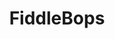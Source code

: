 ---
slug: fiddlebops
title: FiddleBops
description: "FiddleBops is an exciting online game. Play for free directly in your browser!"
icon: /images/new_mods/FiddleBops.png
url: https://silkycell.github.io/FiddleBops/
previewImage: /images/new_mods/FiddleBops.png
type: new mods

# SEO配置
seo:
  title: "FiddleBops - Play Free Online Game | Fun Browser Games"
  description: "FiddleBops - Play this fun online game for free in your browser. No download required!"
  ogImage: "/images/new_mods/FiddleBops.png"
  keywords: "fiddlebops, online game, browser game, free game, new mods game, play online"

videoUrls:
  - https://www.youtube.com/embed/example1
  - https://www.youtube.com/embed/example2

whyPlay:
  title: "Why Play FiddleBops?"
  items:
    - "Immersive Gameplay: FiddleBops offers an engaging and immersive gaming experience that will keep you entertained for hours"
    - "Challenging Levels: Test your skills with increasingly difficult challenges and obstacles"
    - "Beautiful Graphics: Enjoy stunning visuals and smooth animations that bring the game world to life"
    - "Regular Updates: New content and features are added regularly to keep the game fresh and exciting"
    - "Free to Play: Experience all the fun without spending a penny"
    - "Community Features: Connect with other players, share strategies, and compete for high scores"
    - "Cross-Platform: Play on any device with a web browser, no downloads required"

features:
  title: "Key Features of FiddleBops"
  image: "/images/new_mods/FiddleBops.png"
  items:
    - "Intuitive Controls: Easy to learn controls make FiddleBops accessible for players of all skill levels"
    - "Multiple Game Modes: Enjoy various gameplay options that provide different challenges and experiences"
    - "Character Customization: Personalize your gaming experience with unique characters and items"
    - "Achievement System: Complete special tasks to earn rewards and recognition"
    - "Leaderboards: Compete with players worldwide and see who can achieve the highest scores"

characteristics:
  title: "Game Characteristics"
  image: "/images/new_mods/FiddleBops.png"
  items:
    - "Genre: New mods game with elements of strategy and skill"
    - "Difficulty: Suitable for both casual gamers and those seeking a challenge"
    - "Play Time: Quick sessions or extended gameplay, depending on your preference"
    - "Art Style: Vibrant and engaging visuals that enhance the gaming experience"
    - "Sound Design: Immersive audio that complements the gameplay perfectly"

info: "FiddleBops is an exciting online game that offers players a unique and engaging gaming experience. With its intuitive controls, stunning visuals, and challenging gameplay, FiddleBops provides hours of entertainment for players of all ages and skill levels. Whether you're looking for a quick gaming session during a break or an extended play session, FiddleBops delivers an immersive experience that will keep you coming back for more. The game features multiple levels of increasing difficulty, ensuring that players are constantly challenged as they progress. With regular updates adding new content and features, FiddleBops remains fresh and exciting, providing endless entertainment options for its growing community of players."

howToPlayIntro: "Welcome to FiddleBops! This guide will walk you through the basics and help you master the game. Whether you're a beginner or looking to improve your skills, these tips and instructions will enhance your gaming experience."

howToPlaySteps:
  - title: "Getting Started"
    description: "Begin your FiddleBops adventure by familiarizing yourself with the controls. Use your keyboard or mouse to navigate through the game interface. The tutorial will guide you through the basic mechanics and help you understand the objectives."
  - title: "Understanding the Objectives"
    description: "In FiddleBops, your main goal is to progress through levels by completing specific objectives. Each level presents unique challenges that require different strategies and approaches."
  - title: "Mastering the Controls"
    description: "Practice using the controls to improve your precision and reaction time. FiddleBops requires quick reflexes and strategic thinking to overcome obstacles and defeat opponents."
  - title: "Utilizing Power-ups"
    description: "Collect power-ups throughout the game to enhance your abilities and overcome difficult challenges. Each power-up offers unique advantages that can be crucial for success."
  - title: "Developing Strategies"
    description: "As you progress in FiddleBops, develop effective strategies for different scenarios. Analyze patterns, anticipate challenges, and adapt your approach to maximize your performance."

faq:
  title: "Frequently Asked Questions about FiddleBops"
  items:
    - question: "Is FiddleBops free to play?"
      answer: "Yes, FiddleBops is completely free to play directly in your web browser. No downloads or purchases are required to enjoy the full game experience."
    - question: "Can I play FiddleBops on mobile devices?"
      answer: "Yes, FiddleBops is optimized for both desktop and mobile play. You can enjoy the game on any device with a web browser and internet connection."
    - question: "Are there any in-game purchases?"
      answer: "While FiddleBops is free to play, there may be optional in-game purchases available for cosmetic items or additional features that don't affect core gameplay."
    - question: "How often is FiddleBops updated?"
      answer: "The developers regularly update FiddleBops with new content, features, and improvements based on player feedback and game performance."
    - question: "Can I play FiddleBops offline?"
      answer: "Currently, FiddleBops requires an internet connection to play as it's a browser-based online game."
    - question: "Is FiddleBops suitable for children?"
      answer: "Yes, FiddleBops is designed to be family-friendly and suitable for players of all ages."
    - question: "How do I report bugs or issues?"
      answer: "If you encounter any problems while playing FiddleBops, you can report them through the game's support page or contact the developers directly through their website."
    - question: "Still Have Questions?"
      answer: "If you have additional questions about FiddleBops that aren't covered in this FAQ, please visit our support center or contact our customer service team for assistance."
---